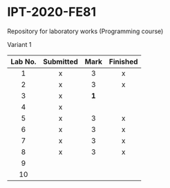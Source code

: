 # IPT-2020-FE81
Repository for laboratory works (Programming course)

Variant 1

| Lab No. 	| Submitted 	| Mark 	| Finished 	|
|:-------:	|:---------:	|:----:	|:--------:	|
|    1    	|     x     	|   3  	|     x    	|
|    2    	|     x     	|   3  	|     x    	|
|    3    	|     x     	|   **1**   |          	|
|    4    	|     x     	|      	|          	|
|    5    	|     x     	|   3  	|     x    	|
|    6    	|     x     	|   3  	|     x    	|
|    7    	|     x     	|   3  	|     x    	|
|    8    	|     x     	|   3  	|     x    	|
|    9    	|           	|      	|          	|
|    10   	|           	|      	|          	|